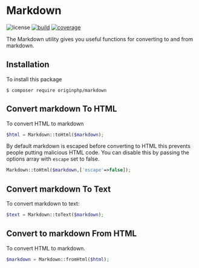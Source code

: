 # Markdown

![license](https://img.shields.io/badge/license-MIT-brightGreen.svg)
[![build](https://travis-ci.org/originphp/markdown.svg?branch=master)](https://travis-ci.org/originphp/markdown)
[![coverage](https://coveralls.io/repos/github/originphp/markdown/badge.svg?branch=master)](https://coveralls.io/github/originphp/markdown?branch=master)

The Markdown utility gives you useful functions for converting to and from markdown.

## Installation

To install this package

```linux
$ composer require originphp/markdown
```

## Convert markdown To HTML

To convert HTML to markdown

```php
$html = Markdown::toHtml($markdown);
```

By default markdown is escaped before converting to HTML this prevents people putting malicious HTML code. You can disable this by passing the options array with `escape` set to false.

```php
Markdown::toHtml($markdown,['escape'=>false]);
```


## Convert markdown To Text

To convert markdown to text:

```php
$text = Markdown::toText($markdown);
```

## Convert to markdown From HTML

To convert HTML to markdown.

```php
$markdown = Markdown::fromHtml($html);
```
